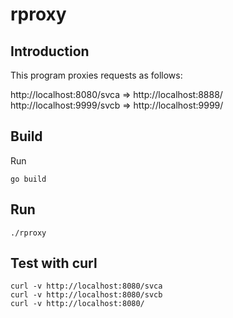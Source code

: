 # rproxy

## Introduction

This program proxies requests as follows:

http://localhost:8080/svca => http://localhost:8888/
http://localhost:9999/svcb => http://localhost:9999/

## Build

Run

```
go build
```

## Run

```
./rproxy
```

## Test with curl

```
curl -v http://localhost:8080/svca
curl -v http://localhost:8080/svcb
curl -v http://localhost:8080/
```
